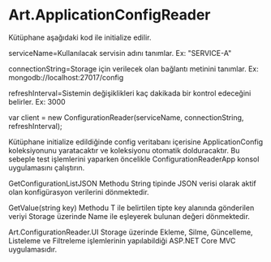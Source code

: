 # Art.ApplicationConfigReader

Kütüphane aşağıdaki kod ile initialize edilir.

serviceName=Kullanılacak servisin adını tanımlar. Ex: "SERVICE-A"

connectionString=Storage için verilecek olan bağlantı metinini tanımlar. Ex: mongodb://localhost:27017/config

refreshInterval=Sistemin değişiklikleri kaç dakikada bir kontrol edeceğini belirler. Ex: 3000

var client = new ConfigurationReader(serviceName, connectionString, refreshInterval);

Kütüphane initialize edildiğinde config veritabanı içerisine ApplicationConfig koleksiyonunu yaratacaktır ve koleksiyonu otomatik dolduracaktır. Bu sebeple test işlemlerini yaparken öncelikle ConfigurationReaderApp konsol uygulamasını çalıştırın.

GetConfigurationListJSON Methodu String tipinde JSON verisi olarak aktif olan konfigürasyon verilerini dönmektedir.

GetValue<T>(string key) Methodu T ile belirtilen tipte key alanında gönderilen veriyi Storage üzerinde Name ile eşleyerek bulunan değeri dönmektedir.

Art.ConfigurationReader.UI Storage üzerinde Ekleme, Silme, Güncelleme, Listeleme ve Filtreleme işlemlerinin yapılabildiği ASP.NET Core MVC uygulamasıdır.

